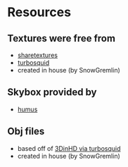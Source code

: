 # Resources

## Textures were free from

- [sharetextures](www.sharetextures.com)
- [turbosquid](https://www.turbosquid.com/Search/Texture-Maps/free)
- created in house (by SnowGremlin)

## Skybox provided by

- [humus](http://www.humus.name/index.php?page=Textures)

## Obj files

- based off of [3DinHD via turbosquid](https://www.turbosquid.com/3d-models/free-3ds-model-blender-settings-knight/686549)
- created in house (by SnowGremlin)
